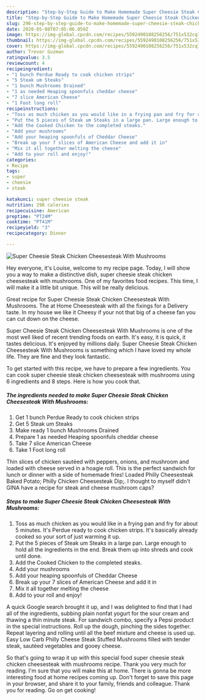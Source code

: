 ```yaml
---
description: "Step-by-Step Guide to Make Homemade Super Cheesie Steak Chicken Cheesesteak With Mushrooms"
title: "Step-by-Step Guide to Make Homemade Super Cheesie Steak Chicken Cheesesteak With Mushrooms"
slug: 296-step-by-step-guide-to-make-homemade-super-cheesie-steak-chicken-cheesesteak-with-mushrooms
date: 2020-05-08T07:05:06.059Z
image: https://img-global.cpcdn.com/recipes/5592490108256256/751x532cq70/super-cheesie-steak-chicken-cheesesteak-with-mushrooms-recipe-main-photo.jpg
thumbnail: https://img-global.cpcdn.com/recipes/5592490108256256/751x532cq70/super-cheesie-steak-chicken-cheesesteak-with-mushrooms-recipe-main-photo.jpg
cover: https://img-global.cpcdn.com/recipes/5592490108256256/751x532cq70/super-cheesie-steak-chicken-cheesesteak-with-mushrooms-recipe-main-photo.jpg
author: Trevor Guzman
ratingvalue: 3.5
reviewcount: 4
recipeingredient:
- "1 bunch Perdue Ready to cook chicken strips"
- "5 Steak um Steaks"
- "1 bunch Mushrooms Drained"
- "1 as needed Heaping spoonfuls cheddar cheese"
- "7 slice American Cheese"
- "1 Foot long roll"
recipeinstructions:
- "Toss as much chicken as you would like in a frying pan and fry for about 5 minutes. It&#39;s Perdue ready to cook chicken strips. It&#39;s basically already cooked so your sort of just warming it up."
- "Put the 5 pieces of Steak um Steaks in a large pan. Large enough to hold all the ingredients in the end. Break them up into shreds and cook until done."
- "Add the Cooked Chicken to the completed steaks."
- "Add your mushrooms"
- "Add your heaping spoonfuls of Cheddar Cheese"
- "Break up your 7 slices of American Cheese and add it in"
- "Mix it all together melting the cheese"
- "Add to your roll and enjoy!"
categories:
- Recipe
tags:
- super
- cheesie
- steak

katakunci: super cheesie steak 
nutrition: 298 calories
recipecuisine: American
preptime: "PT24M"
cooktime: "PT41M"
recipeyield: "3"
recipecategory: Dinner

---
```



![Super Cheesie Steak Chicken Cheesesteak With Mushrooms](https://img-global.cpcdn.com/recipes/5592490108256256/751x532cq70/super-cheesie-steak-chicken-cheesesteak-with-mushrooms-recipe-main-photo.jpg)

Hey everyone, it's Louise, welcome to my recipe page. Today, I will show you a way to make a distinctive dish, super cheesie steak chicken cheesesteak with mushrooms. One of my favorites food recipes. This time, I will make it a little bit unique. This will be really delicious.

Great recipe for Super Cheesie Steak Chicken Cheesesteak With Mushrooms. The at Home Cheesesteak with all the fixings for a Delivery taste. In my house we like it Cheesy if your not that big of a cheese fan you can cut down on the cheese.

Super Cheesie Steak Chicken Cheesesteak With Mushrooms is one of the most well liked of recent trending foods on earth. It's easy, it is quick, it tastes delicious. It's enjoyed by millions daily. Super Cheesie Steak Chicken Cheesesteak With Mushrooms is something which I have loved my whole life. They are fine and they look fantastic.


To get started with this recipe, we have to prepare a few ingredients. You can cook super cheesie steak chicken cheesesteak with mushrooms using 6 ingredients and 8 steps. Here is how you cook that.

<!--inarticleads1-->

##### The ingredients needed to make Super Cheesie Steak Chicken Cheesesteak With Mushrooms:

1. Get 1 bunch Perdue Ready to cook chicken strips
1. Get 5 Steak um Steaks
1. Make ready 1 bunch Mushrooms Drained
1. Prepare 1 as needed Heaping spoonfuls cheddar cheese
1. Take 7 slice American Cheese
1. Take 1 Foot long roll


Thin slices of chicken sautéed with peppers, onions, and mushroom and loaded with cheese served in a hoagie roll. This is the perfect sandwich for lunch or dinner with a side of homemade fries! Loaded Philly Cheesesteak Baked Potato; Philly Chicken Cheesesteak Dip;. I thought to myself didn&#39;t GINA have a recipe for steak and cheese mushroom caps? 

<!--inarticleads2-->

##### Steps to make Super Cheesie Steak Chicken Cheesesteak With Mushrooms:

1. Toss as much chicken as you would like in a frying pan and fry for about 5 minutes. It&#39;s Perdue ready to cook chicken strips. It&#39;s basically already cooked so your sort of just warming it up.
1. Put the 5 pieces of Steak um Steaks in a large pan. Large enough to hold all the ingredients in the end. Break them up into shreds and cook until done.
1. Add the Cooked Chicken to the completed steaks.
1. Add your mushrooms
1. Add your heaping spoonfuls of Cheddar Cheese
1. Break up your 7 slices of American Cheese and add it in
1. Mix it all together melting the cheese
1. Add to your roll and enjoy!


A quick Google search brought it up, and I was delighted to find that I had all of the ingredients, subbing plain nonfat yogurt for the sour cream and thawing a thin minute steak. For sandwich combo, specify a Pepsi product in the special instructions. Roll up the dough, pinching the sides together. Repeat layering and rolling until all the beef mixture and cheese is used up. Easy Low Carb Philly Cheese Steak Stuffed Mushrooms filled with tender steak, sautéed vegetables and gooey cheese. 

So that's going to wrap it up with this special food super cheesie steak chicken cheesesteak with mushrooms recipe. Thank you very much for reading. I'm sure that you will make this at home. There is gonna be more interesting food at home recipes coming up. Don't forget to save this page in your browser, and share it to your family, friends and colleague. Thank you for reading. Go on get cooking!
